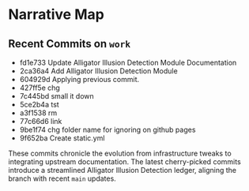# Narrative Map

## Recent Commits on `work`

- fd1e733 Update Alligator Illusion Detection Module Documentation
- 2ca36a4 Add Alligator Illusion Detection Module
- 604929d Applying previous commit.
- 427ff5e chg
- 7c445bd small it down
- 5ce2b4a tst
- a3f1538 rm
- 77c66d6 link
- 9be1f74 chg folder name for ignoring on github pages
- 9f652ba Create static.yml

These commits chronicle the evolution from infrastructure tweaks to
integrating upstream documentation. The latest cherry-picked commits
introduce a streamlined Alligator Illusion Detection ledger, aligning
the branch with recent `main` updates.
